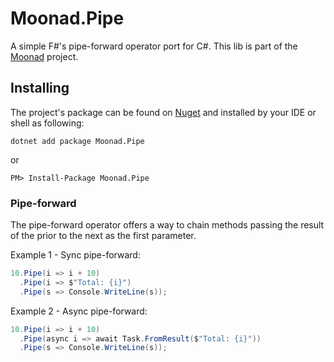 # Moonad.Pipe

A simple F#'s pipe-forward operator port for C#. This lib is part of the [Moonad](https://moonad.net) project.

## Installing
The project's package can be found on [Nuget](https://nuget.org/packages/moonad.pipe) and installed by your IDE or shell as following:

```shell
dotnet add package Moonad.Pipe
```

or

```shell
PM> Install-Package Moonad.Pipe
```

### Pipe-forward

The pipe-forward operator offers a way to chain methods passing the result of the prior to the next as the first parameter.

Example 1 - Sync pipe-forward:
```c#
10.Pipe(i => i + 10)
  .Pipe(i => $"Total: {i}")
  .Pipe(s => Console.WriteLine(s));
```

Example 2 - Async pipe-forward:
```c#
10.Pipe(i => i + 10)
  .Pipe(async i => await Task.FromResult($"Total: {i}"))
  .Pipe(s => Console.WriteLine(s));
```
